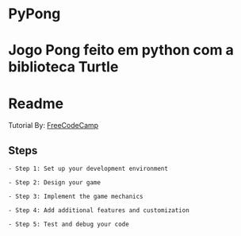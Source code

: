 
# PyPong
Jogo Pong feito em python com a biblioteca Turtle
=======

# Readme

Tutorial By: [FreeCodeCamp](https://www.freecodecamp.org/news/how-to-code-pong-in-python/)

## Steps

    - Step 1: Set up your development environment
  
    - Step 2: Design your game

    - Step 3: Implement the game mechanics

    - Step 4: Add additional features and customization

    - Step 5: Test and debug your code


